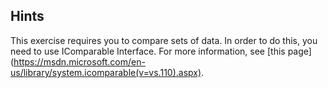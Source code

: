 ## Hints
This exercise requires you to compare sets of data. In order to do this, you need to use IComparable Interface.
For more information, see [this page]
(https://msdn.microsoft.com/en-us/library/system.icomparable(v=vs.110).aspx).
